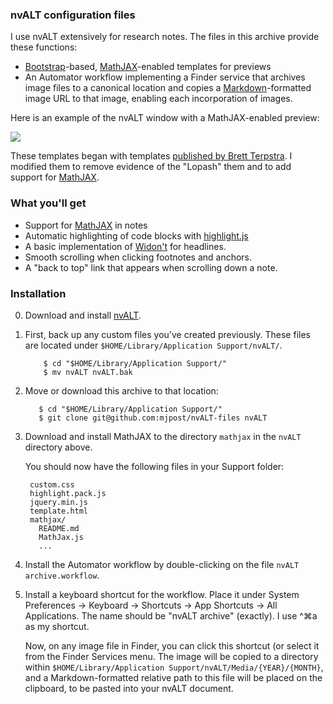 ### nvALT configuration files

I use nvALT extensively for research notes.  The files in this archive
provide these functions:

- [Bootstrap](http://getbootstrap.com)-based,
  [MathJAX](http://www.mathjax.org)-enabled templates for previews
- An Automator workflow implementing a Finder service that archives
  image files to a canonical location and copies a
  [Markdown](http://daringfireball.net/projects/markdown/)-formatted
  image URL to that image, enabling each incorporation of images.

Here is an example of the nvALT window with a MathJAX-enabled preview:

![](images/example.png)

These templates began with templates
[published by Brett Terpstra](http://brettterpstra.com/2013/04/06/customizing-the-nvalt-preview/). I
modified them to remove evidence of the "Lopash" them and to add
support for [MathJAX](http://www.mathjax.org).

### What you'll get

* Support for [MathJAX](http://www.mathjax.org) in notes
* Automatic highlighting of code blocks with [highlight.js](http://softwaremaniacs.org/soft/highlight/en/)
* A basic implementation of [Widon't](http://shauninman.com/archive/2006/08/22/widont_wordpress_plugin) for headlines.
* Smooth scrolling when clicking footnotes and anchors.
* A "back to top" link that appears when scrolling down a note.

### Installation

0. Download and install [nvALT](http://brettterpstra.com/projects/nvalt/).

1. First, back up any custom files you've created previously. These
files are located under `$HOME/Library/Application Support/nvALT/`.

           $ cd "$HOME/Library/Application Support/"
           $ mv nvALT nvALT.bak

2. Move or download this archive to that location:

          $ cd "$HOME/Library/Application Support/"
          $ git clone git@github.com:mjpost/nvALT-files nvALT

3. Download and install MathJAX to the directory `mathjax` in the
`nvALT` directory above.

   You should now have the following files in your Support folder:

        custom.css
        highlight.pack.js
        jquery.min.js
        template.html
        mathjax/
          README.md
          MathJax.js
          ...

4. Install the Automator workflow by double-clicking on the file
`nvALT archive.workflow`. 

5. Install a keyboard shortcut for the workflow. Place it under System Preferences →
Keyboard → Shortcuts → App Shortcuts → All Applications. The name
should be "nvALT archive" (exactly). I use ^⌘a as my shortcut.

   Now, on any image file in Finder, you can click this shortcut (or
   select it from the Finder Services menu. The image will be copied
   to a directory within `$HOME/Library/Application
   Support/nvALT/Media/{YEAR}/{MONTH}`, and a Markdown-formatted relative path to this
   file will be placed on the clipboard, to be pasted into your nvALT document.
